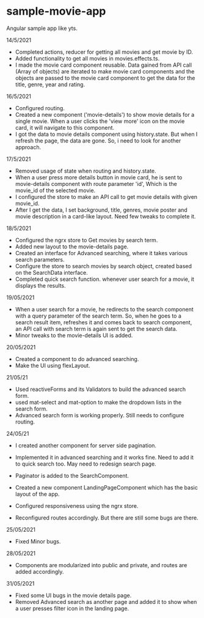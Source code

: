 # sample-movie-app
Angular sample  app like yts.


14/5/2021
+ Completed actions, reducer for getting all movies and get movie by ID.
+ Added functionality to get all movies in movies.effects.ts.
+ I made the movie card component reusable. Data gained from API call (Array of objects) are iterated to make movie card components and the objects are passed to the movie card component to get the data for the title, genre, year and rating.

16/5/2021
+ Configured routing.
+ Created a new component ('movie-details') to show movie details for a single movie. When a user clicks the 'view more' icon on the movie card, it will navigate to this component.
+ I got the data to movie details component using history.state. But when I refresh the page, the data are gone. So, i need to look for another approach.

17/5/2021
+ Removed usage of state when routing and history.state.
+ When a user press more details button in movie card, he is sent to movie-details component with route parameter 'id', Which is the movie_id of the selected movie.
+ I configured the store to make an API call to get movie details with given movie_id.
+ After I get the data, I set background, title, genres, movie poster and movie description in a card-like layout. Need few tweaks to complete it.

18/5/2021
+ Configured the ngrx store to Get movies by search term.
+ Added new layout to the movie-details page.
+ Created an interface for Advanced searching, where it takes various search parameters. 
+ Configure the store to search movies by search object, created based on the SearchData interface.
+ Completed quick search function. whenever user search for a movie, it displays the results. 

19/05/2021
+ When a user search for a movie, he redirects to the search component with a query parameter of the search term. So, when he goes to a search result item, refreshes it and comes back to search component, an API call with search term is again sent to get the search data.
+ Minor tweaks to the movie-details UI is added.

20/05/2021
+ Created a component to do advanced searching.
+ Make the UI using flexLayout.

21/05/21
+ Used reactiveForms and its Validators to build the advanced search form.
+ used mat-select and mat-option to make the dropdown lists in the search form.
+ Advanced search form is working properly. Still needs to configure routing.

24/05/21
+ I created another component for server side pagination.
+ Implemented it in advanced searching and it works fine. Need to add it to quick search too. May need to redesign search page.
+ Paginator is added to the SearchComponent.

+ Created a new component LandingPageComponent which has the basic layout of the app. 
+ Configured responsiveness using the ngrx store.
+ Reconfigured routes accordingly. But there are still some bugs are there.

25/05/2021
+ Fixed Minor bugs.

28/05/2021
+ Components are modularized into public and private, and routes are added accordingly.

31/05/2021
+ Fixed some UI bugs in the movie details page.
+ Removed Advanced search as another page and added it to show when a user presses filter icon in the landing page.